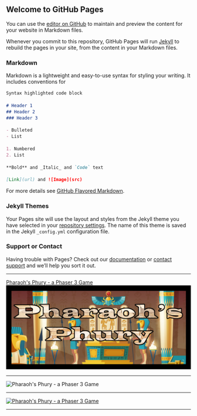 ## Welcome to GitHub Pages

You can use the [editor on GitHub](https://github.com/twit96/twit96.github.io/edit/master/index.md) to maintain and preview the content for your website in Markdown files.

Whenever you commit to this repository, GitHub Pages will run [Jekyll](https://jekyllrb.com/) to rebuild the pages in your site, from the content in your Markdown files.

### Markdown

Markdown is a lightweight and easy-to-use syntax for styling your writing. It includes conventions for

```markdown
Syntax highlighted code block

# Header 1
## Header 2
### Header 3

- Bulleted
- List

1. Numbered
2. List

**Bold** and _Italic_ and `Code` text

[Link](url) and ![Image](src)
```

For more details see [GitHub Flavored Markdown](https://guides.github.com/features/mastering-markdown/).

### Jekyll Themes

Your Pages site will use the layout and styles from the Jekyll theme you have selected in your [repository settings](https://github.com/twit96/twit96.github.io/settings). The name of this theme is saved in the Jekyll `_config.yml` configuration file.

### Support or Contact

Having trouble with Pages? Check out our [documentation](https://help.github.com/categories/github-pages-basics/) or [contact support](https://github.com/contact) and we’ll help you sort it out.


---
[Pharaoh's Phury - a Phaser 3 Game](https://twit96.github.io/PharaohsPhury_Phaser3/)
<img src="images/titleCropped.png?raw=true"/>

---

![Pharaoh's Phury - a Phaser 3 Game](<img src="images/titleCropped.png?raw=true"/>)

---

[![Pharaoh's Phury - a Phaser 3 Game](<img src="images/titleCropped.png?raw=true"/>)](https://twit96.github.io/PharaohsPhury_Phaser3/)

---
